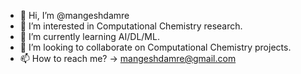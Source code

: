 - 👋 Hi, I’m @mangeshdamre
- 👀 I’m interested in Computational Chemistry research.
- 🌱 I’m currently learning AI/DL/ML.
- 💞️ I’m looking to collaborate on Computational Chemistry projects.
- 📫 How to reach me? -> mangeshdamre@gmail.com

<!---
mangeshdamre/mangeshdamre is a ✨ special ✨ repository because its `README.md` (this file) appears on your GitHub profile.
You can click the Preview link to take a look at your changes.
--->
